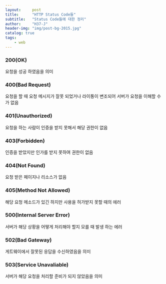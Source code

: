 ```yaml
---
layout:     post
title:      "HTTP Status Code들"
subtitle:   "Status Code들에 대한 정리"
author:     "H37-J"
header-img: "img/post-bg-2015.jpg"
catalog: true
tags:
    - web
---
```


### 200(OK)

요청을 성공 하였음을 의미

### 400(Bad Request)

요청을 할 때 요청 메시지가 잘못 되었거나 라이퉁이 변조되어 서버가 요청을 이해할 수가 없음

### 401(Unauthorized)

요청을 하는 사람이 인증을 받지 못해서 해당 권한이 없음

### 403(Forbidden)

인증을 받았지만 인가를 받지 못하여 권한이 없음

### 404(Not Found)

요청 받은 페이지나 리소스가 없음

### 405(Method Not Allowed)

해당 요청 메소드가 있긴 하지만 사용을 허가받지 못할 때의 에러

### 500(Internal Server Error)

서버가 해당 상황을 어떻게 처리해야 할지 모를 때 발생 하는 에러

### 502(Bad Gateway)

게트웨이에서 잘못된 응답을 수신하였음을 의미

### 503(Service Unavaliable)

서버가 해당 요청을 처리할 준비가 되지 않았음을 의미
